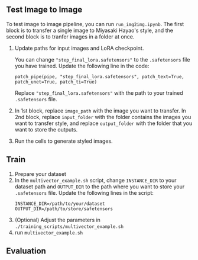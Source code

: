 ## Test Image to Image 
To test image to image pipeline, you can run `run_img2img.ipynb`. The first block is to transfer a single image to Miyasaki Hayao's style, and the second block is to tranfer images in a folder at once. 

1. Update paths for input images and LoRA checkpoint.

   You can change `"step_final_lora.safetensors"` to the `.safetensors` file you have trained. Update the following line in the code:
   ```
   patch_pipe(pipe, "step_final_lora.safetensors", patch_text=True, patch_unet=True, patch_ti=True)
   ```
   Replace `"step_final_lora.safetensors"` with the path to your trained `.safetensors` file.
2. In 1st block, replace `image_path` with the image you want to transfer. In 2nd block, replace `input_folder` with the folder contains the images you want to transfer style, and replace `output_folder` with the folder that you want to store the outputs. 
   
3. Run the cells to generate styled images.

## Train 

1. Prepare your dataset
2. In the `multivector_example.sh` script, change `INSTANCE_DIR` to your dataset path and `OUTPUT_DIR` to the path where you want to store your `.safetensors` file. Update the following lines in the script:
   ```
   INSTANCE_DIR=/path/to/your/dataset
   OUTPUT_DIR=/path/to/store/safetensors
   ```
4. (Optional) Adjust the parameters in `./training_scripts/multivector_example.sh`
5. run `multivector_example.sh`

## Evaluation 

